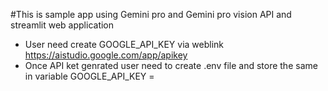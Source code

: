 #This is sample app using Gemini pro and Gemini pro vision API and streamlit web application 


- User need create GOOGLE_API_KEY via weblink https://aistudio.google.com/app/apikey
- Once API ket genrated user need to create .env file and store the same in variable GOOGLE_API_KEY = <apikey>

